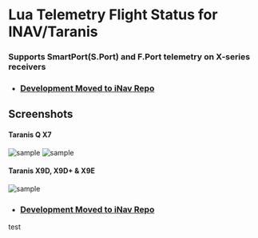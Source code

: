 # Lua Telemetry Flight Status for INAV/Taranis

### Supports SmartPort(S.Port) and F.Port telemetry on X-series receivers

* ### [Development Moved to iNav Repo](https://github.com/iNavFlight/LuaTelemetry)

## Screenshots

#### Taranis Q X7
![sample](https://github.com/iNavFlight/LuaTelemetry/blob/master/assets/iNavQX71.png "launch/pilot-based model orientation and location indicators")
![sample](https://github.com/iNavFlight/LuaTelemetry/blob/master/assets/iNavQX72.png "Compass-based direction indicator")

#### Taranis X9D, X9D+ & X9E
![sample](https://github.com/iNavFlight/LuaTelemetry/blob/master/assets/iNavX9D.png "View on Taranis X9D, X9D+ & X9E")

* ### [Development Moved to iNav Repo](https://github.com/iNavFlight/LuaTelemetry)

test
